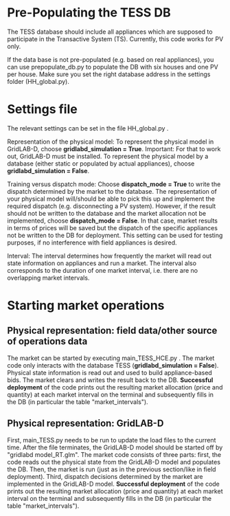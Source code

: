 # Pre-Populating the TESS DB

The TESS database should include all appliances which are supposed to participate in the Transactive System (TS). Currently, this code works for PV only.

If the data base is not pre-populated (e.g. based on real appliances), you can use prepopulate_db.py to populate the DB with six houses and one PV per house. Make sure you set the right database address in the settings folder (HH_global.py).

# Settings file

The relevant settings can be set in the file HH_global.py . 

Representation of the physical model: To represent the physical model in GridLAB-D, choose **gridlabd_simulation = True**. Important: For that to work out, GridLAB-D must be installed. To represent the physical model by a database (either static or populated by actual appliances), choose **gridlabd_simulation = False**.

Training versus dispatch mode: Choose **dispatch_mode = True** to write the dispatch determined by the market to the database. The representation of your physical model will/should be able to pick this up and implement the required dispatch (e.g. disconnecting a PV system). However, if the result should not be written to the database and the market allocation not be implemented, choose **dispatch_mode = False**. In that case, market results in terms of prices will be saved but the dispatch of the specific appliances not be written to the DB for deployment. This setting can be used for testing purposes, if no interference with field appliances is desired.

Interval: The interval determines how frequently the market will read out state information on appliances and run a market. The interval also corresponds to the duration of one market interval, i.e. there are no overlapping market intervals.

# Starting market operations

## Physical representation: field data/other source of operations data

The market can be started by executing main_TESS_HCE.py . The market code only interacts with the database TESS (**gridlabd_simulation = False**). Physical state information is read out and used to build appliance-based bids. The market clears and writes the result back to the DB. **Successful deployment** of the code prints out the resulting market allocation (price and quantity) at each market interval on the terminal and subsequently fills in the DB (in particular the table "market_intervals"). 

## Physical representation: GridLAB-D

First, main_TESS.py needs to be run to update the load files to the current time. After the file terminates, the GridLAB-D model should be started off by "gridlabd model_RT.glm". The market code consists of three parts: first, the code reads out the physical state from the GridLAB-D model and populates the DB. Then, the market is run (just as in the previous section/like in field deployment). Third, dispatch decisions determined by the market are implemented in the GridLAB-D model. **Successful deployment** of the code prints out the resulting market allocation (price and quantity) at each market interval on the terminal and subsequently fills in the DB (in particular the table "market_intervals"). 



